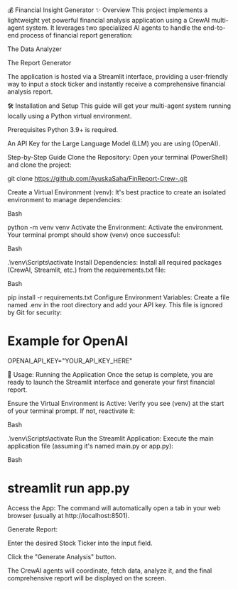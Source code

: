 💰 Financial Insight Generator
✨ Overview
This project implements a lightweight yet powerful financial analysis application using a CrewAI multi-agent system. It leverages two specialized AI agents to handle the end-to-end process of financial report generation:

The Data Analyzer

The Report Generator

The application is hosted via a Streamlit interface, providing a user-friendly way to input a stock ticker and instantly receive a comprehensive financial analysis report.

🛠️ Installation and Setup
This guide will get your multi-agent system running locally using a Python virtual environment.

Prerequisites
Python 3.9+ is required.

An API Key for the Large Language Model (LLM) you are using (OpenAI).

Step-by-Step Guide
Clone the Repository: Open your terminal (PowerShell) and clone the project:



git clone https://github.com/AyuskaSaha/FinReport-Crew-.git

Create a Virtual Environment (venv): It's best practice to create an isolated environment to manage dependencies:

Bash

python -m venv venv
Activate the Environment: Activate the environment. Your terminal prompt should show (venv) once successful:

Bash

.\venv\Scripts\activate
Install Dependencies: Install all required packages (CrewAI, Streamlit, etc.) from the requirements.txt file:

Bash

pip install -r requirements.txt
Configure Environment Variables: Create a file named .env in the root directory and add your API key. This file is ignored by Git for security:

# Example for OpenAI
OPENAI_API_KEY="YOUR_API_KEY_HERE"

🏃 Usage: Running the Application
Once the setup is complete, you are ready to launch the Streamlit interface and generate your first financial report.

Ensure the Virtual Environment is Active: Verify you see (venv) at the start of your terminal prompt. If not, reactivate it:

Bash

.\venv\Scripts\activate
Run the Streamlit Application: Execute the main application file (assuming it's named main.py or app.py):

Bash


# streamlit run app.py
Access the App: The command will automatically open a tab in your web browser (usually at http://localhost:8501).

Generate Report:

Enter the desired Stock Ticker into the input field.

Click the "Generate Analysis" button.

The CrewAI agents will coordinate, fetch data, analyze it, and the final comprehensive report will be displayed on the screen.
